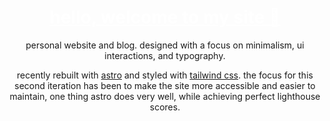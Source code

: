 <div align="center">
  <h1>
    <a href="https://afonsojramos.me" style="color: white">hello, welcome to my site 👋</a>
  </h1>

  personal website and blog. designed with a focus on minimalism, ui interactions, and typography.

  recently rebuilt with [astro](https://astro.build) and styled with [tailwind css](https://tailwindcss.com). the focus for this second iteration has been to make the site more accessible and easier to maintain, one thing astro does very well, while achieving perfect lighthouse scores.
</div>
